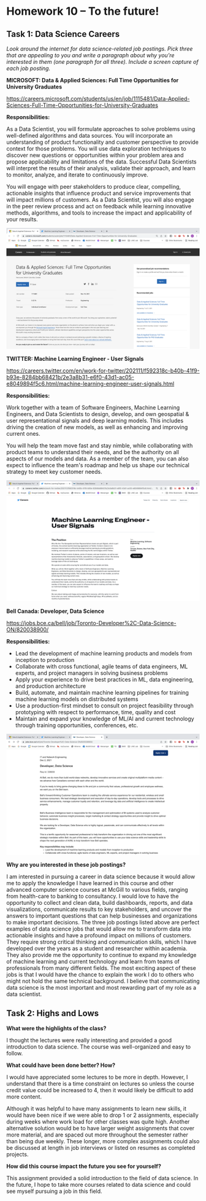 # Homework 10 – To the future!

## Task 1: Data Science Careers

*Look around the internet for data science-related job postings. Pick three that are appealing to you and write a
paragraph about why you’re interested in them (one paragraph for all three). Include a screen capture of each
job posting.*

**MICROSOFT: Data & Applied Sciences: Full Time Opportunities for University Graduates**

https://careers.microsoft.com/students/us/en/job/1115481/Data-Applied-Sciences-Full-Time-Opportunities-for-University-Graduates

**Responsibilities:**

As a Data Scientist, you will formulate approaches to solve problems using well-defined algorithms and data sources. You will incorporate an understanding of product functionality and customer perspective to provide context for those problems. You will use data exploration techniques to discover new questions or opportunities within your problem area and propose applicability and limitations of the data. Successful Data Scientists will interpret the results of their analysis, validate their approach, and learn to monitor, analyze, and iterate to continuously improve.   

You will engage with peer stakeholders to produce clear, compelling, actionable insights that influence product and service improvements that will impact millions of customers. As a Data Scientist, you will also engage in the peer review process and act on feedback while learning innovative methods, algorithms, and tools to increase the impact and applicability of your results.

![job1](https://github.com/emily-yw-tam/comp598-2021/blob/main/hw10/images/image1.png)

**TWITTER: Machine Learning Engineer - User Signals**

https://careers.twitter.com/en/work-for-twitter/202111/f592318c-b40b-41f9-b93e-8284bb68421b/2e3a8b31-e6f0-43d1-ac05-e8049894f5c6.html/machine-learning-engineer-user-signals.html

**Responsibilities:**

Work together with a team of Software Engineers, Machine Learning Engineers, and Data Scientists to design, develop, and own geospatial & user representational signals and deep learning models. This includes driving the creation of new models, as well as enhancing and improving current ones. 

You will help the team move fast and stay nimble, while collaborating with product teams to understand their needs, and be the authority on all aspects of our models and data. As a member of the team, you can also expect to influence the team's roadmap and help us shape our technical strategy to meet key customer needs.

![job1](https://github.com/emily-yw-tam/comp598-2021/blob/main/hw10/images/image2.png)

**Bell Canada: Developer, Data Science**

https://jobs.bce.ca/bell/job/Toronto-Developer%2C-Data-Science-ON/820038900/

**Responsibilities:**

- Lead the development of machine learning products and models from inception to production
- Collaborate with cross functional, agile teams of data engineers, ML experts, and project managers in solving business problems
- Apply your experience to drive best practices in ML, data engineering, and production architecture
- Build, automate, and maintain machine learning pipelines for training machine learning models on distributed systems
- Use a production-first mindset to consult on project feasibility through prototyping with respect to performance, time, quality and cost
- Maintain and expand your knowledge of ML/AI and current technology through training opportunities, conferences, etc.

![job1](https://github.com/emily-yw-tam/comp598-2021/blob/main/hw10/images/image3.png)

**Why are you interested in these job postings?**

I am interested in pursuing a career in data science because it would allow me to apply the knowledge I have learned in this course and other advanced computer science courses at McGill to various fields, ranging from health-care to banking to consultancy.  I would love to have the opportunity to collect and clean data, build dashboards, reports, and data visualizations, communicate results to key stakeholders, and uncover the answers to important questions that can help businesses and organizations to make important decisions.  The three job postings listed above are perfect examples of data science jobs that would allow me to transform data into actionable insights and have a profound impact on millions of customers.  They require strong critical thinking and communication skills, which I have developed over the years as a student and researcher within academia.  They also provide me the opportunity to continue to expand my knowledge of machine learning and current technology and learn from teams of professionals from many different fields.  The most exciting aspect of these jobs is that I would have the chance to explain the work I do to others who might not hold the same technical background.  I believe that communicating data science is the most important and most rewarding part of my role as a data scientist.

## Task 2: Highs and Lows

**What were the highlights of the class?**

I thought the lectures were really interesting and provided a good introduction to data science.  The course was well-organized and easy to follow.

**What could have been done better? How?**

I would have appreciated some lectures to be more in depth.  However, I understand that there is a time constraint on lectures so unless the course credit value could be increased to 4, then it would likely be difficult to add more content.  

Although it was helpful to have many assignments to learn new skills, it would have been nice if we were able to drop 1 or 2 assignments, especially during weeks where work load for other classes was quite high.  Another alternative solution would be to have larger weight assignments that cover more material, and are spaced out more throughout the semester rather than being due weekly.  These longer, more complex assignments could also be discussed at length in job interviews or listed on resumes as completed projects.

**How did this course impact the future you see for yourself?**

This assignment provided a solid introduction to the field of data science.  In the future, I hope to take more courses related to data science and could see myself pursuing a job in this field.


